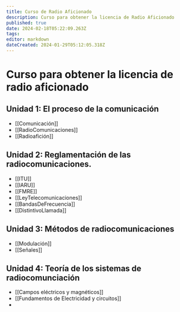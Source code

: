 ```yaml
---
title: Curso de Radio Aficionado
description: Curso para obtener la licencia de Radio Aficionado
published: true
date: 2024-02-18T05:22:09.263Z
tags: 
editor: markdown
dateCreated: 2024-01-29T05:12:05.318Z
---
```

# Curso para obtener la licencia de radio aficionado

## Unidad 1: El proceso de la comunicación
- [[Comunicación]]
- [[RadioComunicaciones]]
- [[Radioafición]]

## Unidad 2: Reglamentación de las radiocomunicaciones.
- [[ITU]]
- [[IARU]]
- [[FMRE]]
- [[LeyTelecomunicaciones]]
- [[BandasDeFrecuencia]]
- [[DistintivoLlamada]]

## Unidad 3: Métodos de radiocomunicaciones
- [[Modulación]]
- [[Señales]]

## Unidad 4: Teoría de los sistemas de radiocomunciación
- [[Campos eléctricos y magnéticos]]
- [[Fundamentos de Electricidad y circuitos]]
- 